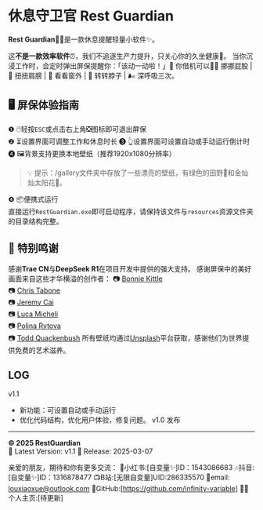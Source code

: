 # 休息守卫官 Rest Guardian

**Rest Guardian**💂‍♂️是一款休息提醒轻量小软件✨。

这**不是一款效率软件**⏰，我们不追逐生产力提升，只关心你的久坐健康💺。
当你沉浸工作时，会定时弹出屏保提醒你：「该动一动啦！」🚩
你借机可以🧘‍♀️ 挪挪屁股 | 🤸 扭扭肩膀 | 🌅 看看窗外 | 💆 转转脖子 | 🌬️ 深呼吸三次。

## 🖥️ 屏保体验指南
❶ 🖱️轻按`ESC`或点击右上角❎图标即可退出屏保  
❷ ⏳设置界面可调整工作和休息时长
❸ 👆设置界面可设置自动或手动运行倒计时
❹ 🖼️背景支持更换本地壁纸（推荐1920x1080分辨率）  
> 💡 提示：/gallery文件夹中存放了一些漂亮的壁纸，有绿色的田野🌾和金灿灿太阳花🌻。

❹ 📦便携式运行  
直接运行`RestGuardian.exe`即可启动程序，请保持该文件与`resources`资源文件夹的目录结构完整。

## 🌈 特别鸣谢  
感谢​**Trae CN**与​**DeepSeek R1**在项目开发中提供的强大支持。
感谢屏保中的美好画面来自这些才华横溢的创作者：
📷 [Bonnie Kittle](https://unsplash.com/@bonniekdesign)  
📷 [Chris Tabone](https://unsplash.com/@ctab21)  
📷 [Jeremy Cai](https://unsplash.com/@j)  
📷 [Luca Micheli](https://unsplash.com/@lucamicheli)  
📷 [Polina Rytova](https://unsplash.com/@polina_art)  
📷 [Todd Quackenbush](https://unsplash.com/@toddquackenbush) 
所有壁纸均通过[Unsplash](https://unsplash.com)平台获取，感谢他们为世界提供免费的艺术滋养。  

## LOG

v1.1 
- 新功能：可设置自动或手动运行
- 优化代码结构，优化用户体验，修复问题。
v1.0 发布

---

**© 2025 RestGuardian**  
🚀 Latest Version: v1.1 
📅 Release: 2025-03-07

亲爱的朋友，期待和你有更多交流：
    🍠小红书:[自变量✨]ID：1543086683
    🎶抖音:[自变量✨]ID：1316878477 
    📺B站:[无限自变量]UID:286335570
    📧email: louxiaoxue@outlook.com 
    👾GitHub:[https://github.com/infinity-variable] 
    👩‍💻个人主页:[待更新]
